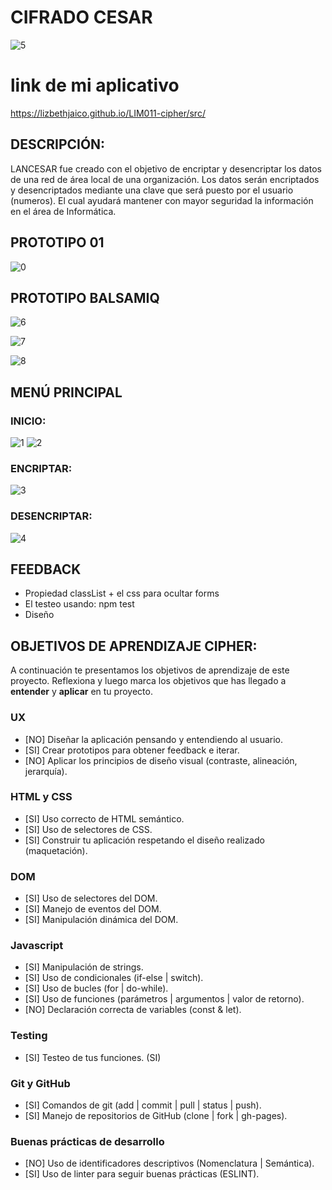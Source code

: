 # CIFRADO CESAR
  ![5](https://user-images.githubusercontent.com/50028765/66794430-17fefc00-eec7-11e9-84c2-0f9d3a01a90f.PNG)

# link de mi aplicativo

  https://lizbethjaico.github.io/LIM011-cipher/src/
   
## DESCRIPCIÓN:
LANCESAR fue creado con el objetivo de  encriptar y desencriptar los datos de una red de área local de una organización. 
Los datos serán encriptados y  desencriptados  mediante una clave que será puesto por el usuario (numeros). El cual ayudará
mantener con mayor seguridad la información en el área de Informática.
## PROTOTIPO 01
![0](https://user-images.githubusercontent.com/50028765/66804284-b307ce00-eee7-11e9-9ae7-c098295562a5.PNG)

## PROTOTIPO BALSAMIQ
  ![6](https://user-images.githubusercontent.com/50028765/66795820-5f878700-eecb-11e9-88a2-bb263e3b3bb0.PNG)

  ![7](https://user-images.githubusercontent.com/50028765/66795866-804fdc80-eecb-11e9-89d5-c455df1274ee.PNG)

  ![8](https://user-images.githubusercontent.com/50028765/66795888-91005280-eecb-11e9-82cb-bd0daac4a447.PNG)


 

## MENÚ PRINCIPAL
   ### INICIO:
   ![1](https://user-images.githubusercontent.com/50028765/66794179-1a148b00-eec6-11e9-9760-9d6025a40aa3.PNG)
   ![2](https://user-images.githubusercontent.com/50028765/66794323-b343a180-eec6-11e9-9e7e-c30931dd593a.PNG)
    
  ### ENCRIPTAR:
  ![3](https://user-images.githubusercontent.com/50028765/66794364-e1c17c80-eec6-11e9-9e09-55531b382fba.PNG)
  ### DESENCRIPTAR:
   ![4](https://user-images.githubusercontent.com/50028765/66794390-fa319700-eec6-11e9-879e-317662b46e2e.PNG)

## FEEDBACK
- Propiedad classList + el css para ocultar forms
- El  testeo usando: npm test
- Diseño 


## OBJETIVOS DE APRENDIZAJE CIPHER:

A continuación te presentamos los objetivos de aprendizaje de este proyecto. Reflexiona y luego marca los objetivos que has llegado a **entender** y **aplicar** en tu proyecto.

### UX

- [NO] Diseñar la aplicación pensando y entendiendo al usuario.
- [SI] Crear prototipos para obtener feedback e iterar. 
- [NO] Aplicar los principios de diseño visual (contraste, alineación, jerarquía). 

### HTML y CSS

- [SI] Uso correcto de HTML semántico. 
- [SI] Uso de selectores de CSS.
- [SI] Construir tu aplicación respetando el diseño realizado (maquetación). 

### DOM

- [SI] Uso de selectores del DOM. 
- [SI] Manejo de eventos del DOM. 
- [SI] Manipulación dinámica del DOM. 

### Javascript

- [SI] Manipulación de strings.
- [SI] Uso de condicionales (if-else | switch). 
- [SI] Uso de bucles (for | do-while).	
- [SI] Uso de funciones (parámetros | argumentos | valor de retorno). 
- [NO] Declaración correcta de variables (const & let).

### Testing
- [SI] Testeo de tus funciones.  (SI)

### Git y GitHub
- [SI] Comandos de git (add | commit | pull | status | push). 
- [SI] Manejo de repositorios de GitHub (clone | fork | gh-pages). 

### Buenas prácticas de desarrollo
- [NO] Uso de identificadores descriptivos (Nomenclatura | Semántica).  
- [SI] Uso de linter para seguir buenas prácticas (ESLINT). 





